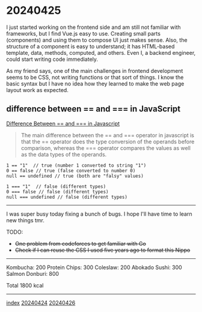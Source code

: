 <head><meta name="viewport" content="width=device-width, initial-scale=1.0, user-scalable=yes" /></head>

# 20240425

I just started working on the frontend side and am still not familiar with frameworks, but I find Vue.js easy to use. Creating small parts (components) and using them to compose UI just makes sense. Also, the structure of a component is easy to understand; it has HTML-based template, data, methods, computed, and others. Even I, a backend engineer, could start writing code immediately.

As my friend says, one of the main challenges in frontend development seems to be CSS, not writing functions or that sort of things. I know the basic syntax but I have no idea how they learned to make the web page layout work as expected.

## difference between == and === in JavaScript

[Difference Between == and === in Javascript](https://www.scaler.com/topics/javascript/difference-between-double-equals-and-triple-equals-in-javascript/#)

> The main difference between the == and === operator in javascript is that the == operator does the type conversion of the operands before comparison, whereas the === operator compares the values as well as the data types of the operands.

```
1 == "1"  // true (number 1 converted to string "1")
0 == false // true (false converted to number 0)
null == undefined // true (both are "falsy" values)
```

```
1 === "1"  // false (different types)
0 === false // false (different types)
null === undefined // false (different types)
```

---

I was super busy today fixing a bunch of bugs. I hope I\'ll have time to learn new things tmr.

TODO:

- ~~One problem from codeforces to get familiar with Go~~
- ~~Check if I can reuse the CSS I used five years ago to format this Nippo~~

---

Kombucha: 200
Protein Chips: 300
Coleslaw: 200
Abokado Sushi: 300
Salmon Donburi: 800

Total 1800 kcal

---

[index](../../index.html)
[20240424](20240424.html)
[20240426](20240426.html)
